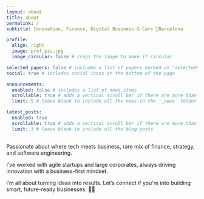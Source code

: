 ```yaml
---
layout: about
title: about
permalink: /
subtitle: Innovation, Finance, Digital Business & Cars 📍Barcelona

profile:
  align: right
  image: prof_pic.jpg
  image_circular: false # crops the image to make it circular

selected_papers: false # includes a list of papers marked as "selected={true}"
social: true # includes social icons at the bottom of the page

announcements:
  enabled: false # includes a list of news items
  scrollable: true # adds a vertical scroll bar if there are more than 3 news items
  limit: 5 # leave blank to include all the news in the `_news` folder

latest_posts:
  enabled: true
  scrollable: true # adds a vertical scroll bar if there are more than 3 new posts items
  limit: 3 # leave blank to include all the blog posts
---
```


Passionate about where tech meets business, rare mix of finance, strategy, and software engineering. 

I’ve worked with agile startups and large corporates, always driving innovation with a business-first mindset.

I’m all about turning ideas into results. Let’s connect if you're into building smart, future-ready businesses. 🤟🏼
